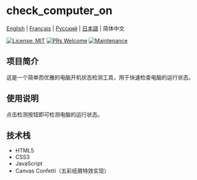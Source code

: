 # check_computer_on

[English](../README.md) | [Français](README.fr.md) | [Русский](README.ru.md) | [日本語](README.ja.md) | 简体中文

[![License: MIT](https://img.shields.io/badge/License-MIT-yellow.svg)](https://opensource.org/licenses/MIT)
[![PRs Welcome](https://img.shields.io/badge/PRs-welcome-brightgreen.svg)](http://makeapullrequest.com)
[![Maintenance](https://img.shields.io/badge/Maintained%3F-yes-green.svg)](https://github.com/yourusername/check_computer_on/graphs/commit-activity)

## 项目简介

这是一个简单而优雅的电脑开机状态检测工具，用于快速检查电脑的运行状态。

## 使用说明

点击检测按钮即可检测电脑的运行状态。

## 技术栈

- HTML5
- CSS3
- JavaScript
- Canvas Confetti（五彩纸屑特效实现）